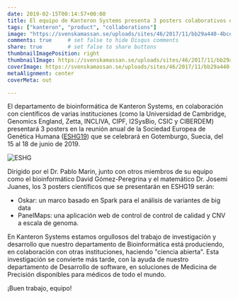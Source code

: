 ```yaml
---
date: 2019-02-15T00:14:57+00:00
title: El equipo de Kanteron Systems presenta 3 posters colaborativos en la reunión anual de la Sociedad Europea de Genética Humana
tags: ["kanteron", "product", "collaborations"]
image: "https://svenskamassan.se/uploads/sites/46/2017/11/bb29a440-4bce-433c-933e-39e4586ee1e7.jpg"
comments: true     # set false to hide Disqus comments
share: true        # set false to share buttons
thumbnailImagePosition: right
thumbnailImage: https://svenskamassan.se/uploads/sites/46/2017/11/bb29a440-4bce-433c-933e-39e4586ee1e7.jpg
coverImage: https://svenskamassan.se/uploads/sites/46/2017/11/bb29a440-4bce-433c-933e-39e4586ee1e7.jpg
metaAlignment: center
coverMeta: out

---
```


El departamento de bioinformática de Kanteron Systems, en colaboración con científicos de varias instituciones (como la Universidad de Cambridge, Genomics England, Zetta, INCLIVA, CIPF, I2SysBio, CSIC y CIBERDEM) presentará 3 posters en la reunión anual de la Sociedad Europea de Genética Humana ([ESHG19](https://2019.eshg.org/)) que se celebrará en Gotemburgo, Suecia, del 15 al 18 de junio de 2019.

<!--more-->

![ESHG](https://eshg.aboothmanual.nl/Portals/0/Overig/2019-ESHG-Banner-850x170.png)

Dirigido por el Dr. Pablo Marin, junto con otros miembros de su equipo como el bioinformático David Gómez-Peregrina y el matemático Dr. Josemi Juanes, los 3 posters científicos que se presentarán en ESHG19 serán:

* Oskar: un marco basado en Spark para el análisis de variantes de big data
* PanelMaps: una aplicación web de control de control de calidad y CNV a escala de genoma.

En Kanteron Systems estamos orgullosos del trabajo de investigación y desarrollo que nuestro departamento de Bioinformática está produciendo, en colaboración con otras instituciones, haciendo "ciencia abierta". Esta investigación se convierte más tarde, con la ayuda de nuestro departamento de Desarrollo de software, en soluciones de Medicina de Precisión disponibles para médicos de todo el mundo.

¡Buen trabajo, equipo!

